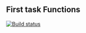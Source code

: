 ## First task Functions

[![Build status](https://ci.appveyor.com/api/projects/status/7y56aukam30tws65?svg=true)](https://ci.appveyor.com/project/karina-vinogradova/ajs-homework-test-ci)
